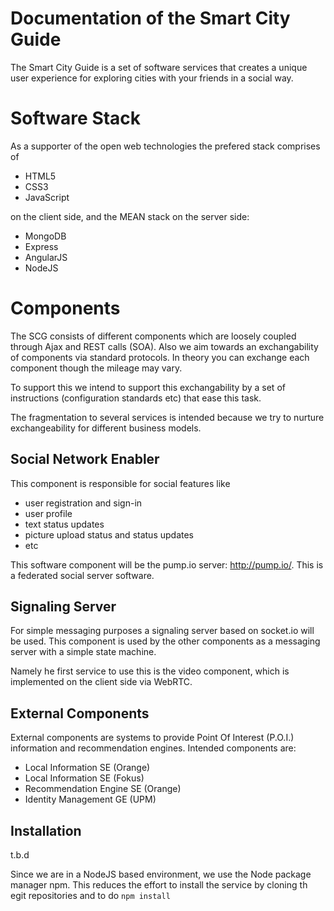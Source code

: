 Documentation of the Smart City Guide
=============================================


The Smart City Guide is a set of software services that creates a unique user experience for
exploring cities with your friends in a social way.


Software Stack
==============

As a supporter of the open web technologies the prefered stack comprises of

  - HTML5
  - CSS3
  - JavaScript

on the client side, and the MEAN stack on the server side:

  - MongoDB
  - Express
  - AngularJS
  - NodeJS




Components
==========

The SCG consists of different components which are loosely coupled through Ajax and REST calls (SOA).
Also we aim towards an exchangability of components via standard protocols.
In theory you can exchange each component though the mileage may vary.

To support this we intend to support this exchangability by a set of instructions
(configuration standards etc) that ease this task.

The fragmentation to several services is intended because we try to nurture exchangeability for different
business models.


Social Network Enabler
------------------------

This component is responsible for social features like
  
  - user registration and sign-in
  - user profile
  - text status updates
  - picture upload status and status updates
  - etc

This software component will be the pump.io server: http://pump.io/.
This is a federated social server software.



Signaling Server
----------------

For simple messaging purposes a signaling server based on socket.io will be used. This component is used by the other components as a messaging server with a simple state machine.

Namely he first service to use this is the video component, which is implemented on the client side via WebRTC.


External Components
-------------------

External components are systems to provide Point Of Interest (P.O.I.) information and recommendation engines. Intended components are:

  - Local Information SE (Orange)
  - Local Information SE (Fokus)
  - Recommendation Engine SE (Orange)
  - Identity Management GE (UPM)


Installation
------------

  t.b.d

Since we are in a NodeJS based environment, we use the Node package manager npm.
This reduces the effort to install the service by cloning th egit repositories and to do `npm install`
